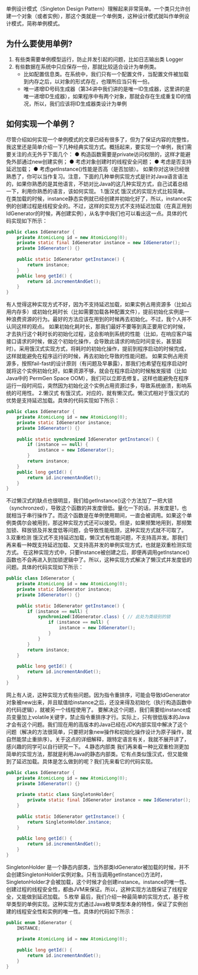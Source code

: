 单例设计模式（Singleton Design Pattern）理解起来非常简单。一个类只允许创建一个对象（或者实例），那这个类就是一个单例类，这种设计模式就叫作单例设计模式，简称单例模式。

## 为什么要使用单例?
1. 有些类需要单例模型运行，防止并发引起的问题，比如日志输出类 Logger
2. 有些数据在系统中只应保存一份，那就比较适合设计为单例类。
    * 比如配置信息类。在系统中，我们只有一个配置文件，当配置文件被加载到内存之后，以对象的形式存在，也理所应当只有一份。
    * 唯一递增ID号码生成器（第34讲中我们讲的是唯一ID生成器，这里讲的是唯一递增ID生成器），如果程序中有两个对象，那就会存在生成重复ID的情况，所以，我们应该将ID生成器类设计为单例
   
## 如何实现一个单例？
尽管介绍如何实现一个单例模式的文章已经有很多了，但为了保证内容的完整性，我这里还是简单介绍一下几种经典实现方式。概括起来，要实现一个单例，我们需要关注的点无外乎下面几个：
● 构造函数需要是private访问权限的，这样才能避免外部通过new创建实例；
● 考虑对象创建时的线程安全问题；
● 考虑是否支持延迟加载；
● 考虑getInstance()性能是否高（是否加锁）。
如果你对这块已经很熟悉了，你可以当作复习。注意，下面的几种单例实现方式是针对Java语言语法的，如果你熟悉的是其他语言，不妨对比Java的这几种实现方式，自己试着总结一下，利用你熟悉的语言，该如何实现。
1.饿汉式
饿汉式的实现方式比较简单。在类加载的时候，instance静态实例就已经创建并初始化好了，所以，instance实例的创建过程是线程安全的。不过，这样的实现方式不支持延迟加载（在真正用到IdGenerator的时候，再创建实例），从名字中我们也可以看出这一点。具体的代码实现如下所示：
```java
public class IdGenerator {
    private AtomicLong id = new AtomicLong(0);
    private static final IdGenerator instance = new IdGenerator();
    private IdGenerator() {}
    
    public static IdGenerator getInstance() {
        return instance;
    }
    public long getId() {
        return id.incrementAndGet();
    }
}
```

有人觉得这种实现方式不好，因为不支持延迟加载，如果实例占用资源多（比如占用内存多）或初始化耗时长（比如需要加载各种配置文件），提前初始化实例是一种浪费资源的行为。最好的方法应该在用到的时候再去初始化。不过，我个人并不认同这样的观点。
如果初始化耗时长，那我们最好不要等到真正要用它的时候，才去执行这个耗时长的初始化过程，这会影响到系统的性能（比如，在响应客户端接口请求的时候，做这个初始化操作，会导致此请求的响应时间变长，甚至超时）。采用饿汉式实现方式，将耗时的初始化操作，提前到程序启动的时候完成，这样就能避免在程序运行的时候，再去初始化导致的性能问题。
如果实例占用资源多，按照fail-fast的设计原则（有问题及早暴露），那我们也希望在程序启动时就将这个实例初始化好。如果资源不够，就会在程序启动的时候触发报错（比如Java中的 PermGen Space OOM），我们可以立即去修复。这样也能避免在程序运行一段时间后，突然因为初始化这个实例占用资源过多，导致系统崩溃，影响系统的可用性。
2.懒汉式
有饿汉式，对应的，就有懒汉式。懒汉式相对于饿汉式的优势是支持延迟加载。具体的代码实现如下所示：
```java
public class IdGenerator {
    private AtomicLong id = new AtomicLong(0);
    private static IdGenerator instance;
    private IdGenerator() {}
    
    public static synchronized IdGenerator getInstance() {
        if (instance == null) {
            instance = new IdGenerator();
        }
        return instance;
    }
    public long getId() {
        return id.incrementAndGet();
    }
}
```

不过懒汉式的缺点也很明显，我们给getInstance()这个方法加了一把大锁（synchronzed），导致这个函数的并发度很低。量化一下的话，并发度是1，也就相当于串行操作了。而这个函数是在单例使用期间，一直会被调用。如果这个单例类偶尔会被用到，那这种实现方式还可以接受。但是，如果频繁地用到，那频繁加锁、释放锁及并发度低等问题，会导致性能瓶颈，这种实现方式就不可取了。
3.双重检测
饿汉式不支持延迟加载，懒汉式有性能问题，不支持高并发。那我们再来看一种既支持延迟加载、又支持高并发的单例实现方式，也就是双重检测实现方式。
在这种实现方式中，只要instance被创建之后，即便再调用getInstance()函数也不会再进入到加锁逻辑中了。所以，这种实现方式解决了懒汉式并发度低的问题。具体的代码实现如下所示：
```java
public class IdGenerator {
    private AtomicLong id = new AtomicLong(0);
    private static IdGenerator instance;
    private IdGenerator() {}
    
    public static IdGenerator getInstance() {
        if (instance == null) {
            synchronized(IdGenerator.class) { // 此处为类级别的锁
                if (instance == null) {
                    instance = new IdGenerator();
                }
            }
        }
        return instance;
    }
    
    public long getId() {
        return id.incrementAndGet();
    }
}
```

网上有人说，这种实现方式有些问题。因为指令重排序，可能会导致IdGenerator对象被new出来，并且赋值给instance之后，还没来得及初始化（执行构造函数中的代码逻辑），就被另一个线程使用了。
要解决这个问题，我们需要给instance成员变量加上volatile关键字，禁止指令重排序才行。实际上，只有很低版本的Java才会有这个问题。我们现在用的高版本的Java已经在JDK内部实现中解决了这个问题（解决的方法很简单，只要把对象new操作和初始化操作设计为原子操作，就自然能禁止重排序）。关于这点的详细解释，跟特定语言有关，我就不展开讲了，感兴趣的同学可以自行研究一下。
4.静态内部类
我们再来看一种比双重检测更加简单的实现方法，那就是利用Java的静态内部类。它有点类似饿汉式，但又能做到了延迟加载。具体是怎么做到的呢？我们先来看它的代码实现。
```java
public class IdGenerator {
    private AtomicLong id = new AtomicLong(0);
    private IdGenerator() {}
    
    private static class SingletonHolder{
        private static final IdGenerator instance = new IdGenerator();
    }
    
    public static IdGenerator getInstance() {
        return SingletonHolder.instance;
    }
    
    public long getId() {
        return id.incrementAndGet();
    }
}
```

SingletonHolder 是一个静态内部类，当外部类IdGenerator被加载的时候，并不会创建SingletonHolder实例对象。只有当调用getInstance()方法时，SingletonHolder才会被加载，这个时候才会创建instance。instance的唯一性、创建过程的线程安全性，都由JVM来保证。所以，这种实现方法既保证了线程安全，又能做到延迟加载。
5.枚举
最后，我们介绍一种最简单的实现方式，基于枚举类型的单例实现。这种实现方式通过Java枚举类型本身的特性，保证了实例创建的线程安全性和实例的唯一性。具体的代码如下所示：
```java
public enum IdGenerator {
    INSTANCE;
    
    private AtomicLong id = new AtomicLong(0);
    
    public long getId() {
        return id.incrementAndGet();
    }
}
```
